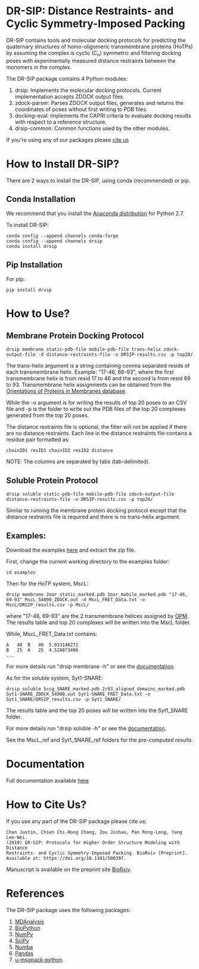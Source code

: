 # DR-SIP: Distance Restraints- and Cyclic Symmetry-Imposed Packing
DR-SIP contains tools and molecular docking protocols for predicting the quaternary structures of homo-oligomeric transmembrane proteins (HoTPs) by assuming the complex is cyclic (C<sub>n</sub>) symmetric and filtering docking poses with experimentally measured distance restraints between the monomers in the complex.

The DR-SIP package contains 4 Python modules:
1. drsip: Implements the molecular docking protocols. Current implementation accepts ZDOCK output files.
2. zdock-parser: Parses ZDOCK output files, generates and returns the coordinates of poses without first writing to PDB files.
3. docking-eval: Implements the CAPRI criteria to evaluate docking results with respect to a reference structure. 
4. drsip-common: Common functions used by the other modules.

If you're using any of our packages please [cite us](#how-to-cite-us)

# How to Install DR-SIP?
There are 2 ways to install the DR-SIP, using conda (recommended) or pip.

## Conda Installation
We recommend that you install the [Anaconda distribution](https://www.anaconda.com/download/) for Python 2.7.

To install DR-SIP:
```
conda config --append channels conda-forge
conda config --append channels drsip
conda install drsip
```

## Pip Installation
For pip:
```
pip install drsip
```

# How to Use?
## Membrane Protein Docking Protocol
```
drsip membrane static-pdb-file mobile-pdb-file trans-helix zdock-output-file -d distance-restraints-file -o DRSIP-results.csv -p top20/
```
The trans-helix argument is a string containing comma separated resids of each transmembrane helix. Example: "17-46, 69-93", where the first transmembrane helix is from resid 17 to 46 and the second is from resid 69 to 93. Transmembrane helix assignments can be obtained from the [Orientations of Proteins in Membranes database](https://opm.phar.umich.edu/).

While the -o argument is for writing the results of top 20 poses to an CSV file and -p is the folder to write out the PDB files of the top 20 complexes generated from the top 20 poses.

The distance restraints file is optional, the filter will not be applied if there are no distance restraints. Each line in the distance restraints file contains a residue pair formatted as:
```
chainID1 resID1 chainID2 resID2 distance
```
NOTE: The columns are separated by tabs (tab-delimited).

## Soluble Protein Protocol
```
drsip soluble static-pdb-file mobile-pdb-file zdock-output-file distance-restraints-file -o DRSIP-results.csv -p top20/
```
Similar to running the membrane protein docking protocol except that the distance restraints file is required and there is no trans-helix argument.

## Examples:
Download the examples [here](https://github.com/capslockwizard/drsip/raw/master/examples.zip) and extract the zip file.

First, change the current working directory to the examples folder:
```
cd examples
```

Then for the HoTP system, MscL:
```
drsip membrane 2oar_static_marked.pdb 2oar_mobile_marked.pdb "17-46, 69-93" MscL_54000_ZDOCK.out -d MscL_FRET_Data.txt -o MscL/DRSIP_results.csv -p MscL/
```
where "17-46, 69-93" are the 2 transmembrane helices assigned by [OPM](https://opm.phar.umich.edu/proteins/35). The results table and top 20 complexes will be written into the MscL folder.

While, MscL_FRET_Data.txt contains:
```
A	40	B	40	5.033146272
B	25	A	25	4.528073406
...
```

For more details run "drsip membrane -h" or see the [documentation](http://drsip.readthedocs.io/).

As for the soluble system, Syt1-SNARE:
```
drsip soluble 5ccg_SNARE_marked.pdb 2r83_aligned_domains_marked.pdb Syt1-SNARE_ZDOCK_54000.out Syt1-SNARE_FRET_Data.txt -o Syt1_SNARE/DRSIP_results.csv -p Syt1_SNARE/
```
The results table and the top 20 poses will be written into the Syt1_SNARE folder.

For more details run "drsip soluble -h" or see the [documentation](http://drsip.readthedocs.io/).

See the MscL_ref and Syt1_SNARE_ref folders for the pre-computed results.

# Documentation
Full documentation available [here](http://drsip.readthedocs.io/)

# How to Cite Us?
If you use any part of the DR-SIP package please cite us:
```
Chan Justin, Chien Chi-Hong Chang, Zou Jinhao, Pan Rong-Long, Yang Lee-Wei.
(2019) DR-SIP: Protocols for Higher Order Structure Modeling with Distance
Restraints- and Cyclic Symmetry-Imposed Packing. BioRxiv [Preprint].
Available at: https://doi.org/10.1101/500397.
```

Manuscript is available on the preprint site [BioRxiv](https://doi.org/10.1101/500397).

# References
The DR-SIP package uses the following packages:
1. [MDAnalysis](https://www.mdanalysis.org/pages/citations/)
2. [BioPython](https://biopython.org/wiki/Documentation#papers)
3. [NumPy](https://www.scipy.org/citing.html)
4. [SciPy](https://www.scipy.org/citing.html)
5. [Numba](https://numba.pydata.org/numba-doc/dev/user/faq.html#how-do-i-reference-cite-acknowledge-numba-in-other-work)
6. [Pandas](https://www.scipy.org/citing.html)
7. [u-msgpack-python](https://github.com/vsergeev/u-msgpack-python).
